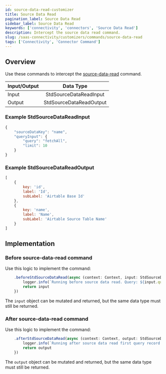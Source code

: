 ```yaml
---
id: source-data-read-customizer
title: Source Data Read
pagination_label: Source Data Read
sidebar_label: Source Data Read
keywords: ['connectivity', 'connectors', 'Source Data Read']
description: Intercept the source data read command.
slug: /saas-connectivity/customizers/commands/source-data-read
tags: ['Connectivity', 'Connector Command']
---
```


## Overview

Use these commands to intercept the [source-data-read](../../commands/source-data-read) command.


| Input/Output |            Data Type        |
| :----------- | :-------------------------: |
| Input        | StdSourceDataReadInput  |
| Output       | StdSourceDataReadOutput |

### Example StdSourceDataReadInput

```javascript
{
    "sourceDataKey": "name",
    "queryInput": {
        "query": "fetchAll",
        "limit": 10
    }
}
```

### Example StdSourceDataReadOutput

```javascript
[
    {
        key: 'id',
        label: 'Id',
        subLabel: 'Airtable Base Id'
    },
    {
        key: 'name',
        label: 'Name',
        subLabel: 'Airtable Source Table Name'
    }
]
```
## Implementation

### Before source-data-read command

Use this logic to implement the command: 

```javascript
    .beforeStdSourceDataRead(async (context: Context, input: StdSourceDataReadInput) => {
        logger.info(`Running before source data read. Query: ${input.queryInput?.query}`)
        return input
    })
```
The `input` object can be mutated and returned, but the same data type must still be returned.

### After source-data-read command

Use this logic to implement the command: 

```javascript
    .afterStdSourceDataRead(async (context: Context, output: StdSourceDataReadOutput) => {
        logger.info(`Running after source data read first query record key: ${output[0].key}`)
        return output
    })
```
The `output` object can be mutated and returned, but the same data type must still be returned.